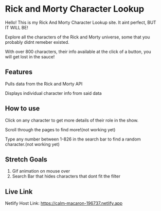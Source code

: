 # Rick and Morty Character Lookup

Hello! This is my Rick And Morty Character Lookup site. It aint perfect, BUT IT WILL BE!

Explore all the characters of the Rick and Morty universe, some that you probably didnt remeber existed.

With over 800 characters, their info available at the click of a button, you will get lost in the sauce!

## Features

Pulls data from the Rick and Morty API

Displays individual character info from said data

## How to use

Click on any character to get more details of their role in the show. 

Scroll through the pages to find more!(not working yet)

Type any number between 1-826 in the search bar to find a random character.(not working yet)

## Stretch Goals

1. Gif animation on mouse over
2. Search Bar that hides characters that dont fit the filter

## Live Link

Netlify Host Link: https://calm-macaron-196737.netlify.app